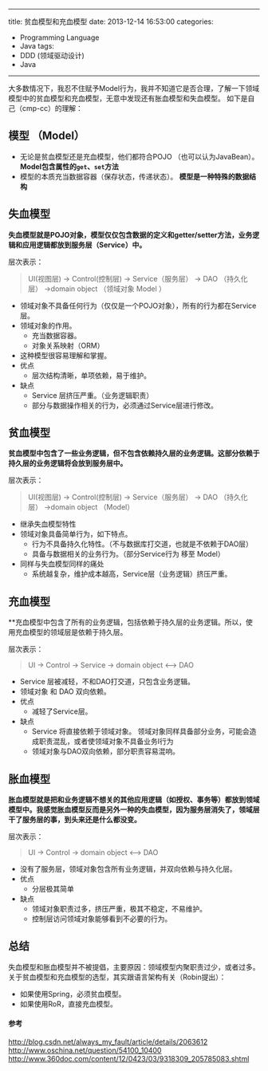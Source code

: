 ﻿----
title: 贫血模型和充血模型
date: 2013-12-14 16:53:00
categories: 
- Programming Language
- Java
tags:
- DDD (领域驱动设计)
- Java
----

大多数情况下，我忍不住赋予Model行为，我并不知道它是否合理，了解一下领域模型中的贫血模型和充血模型，无意中发现还有胀血模型和失血模型。 如下是自己（cmp-cc）的理解：

## 模型 （Model）
* 无论是贫血模型还是充血模型，他们都符合POJO （也可以认为JavaBean）。
**Model包含属性的`get`、`set`方法**
* 模型的本质充当数据容器（保存状态，传递状态）。
**模型是一种特殊的数据结构**


## 失血模型
**失血模型就是POJO对象，模型仅仅包含数据的定义和getter/setter方法，业务逻辑和应用逻辑都放到服务层（Service）中。** 

层次表示：
> UI(视图层) -> Control(控制层) -> Service（服务层） -> DAO （持久化层） ->domain object （领域对象 Model ）

* 领域对象不具备任何行为（仅仅是一个POJO对象），所有的行为都在Service层。
* 领域对象的作用。
   * 充当数据容器。
   * 对象关系映射（ORM）
* 这种模型很容易理解和掌握。
* 优点
   * 层次结构清晰，单项依赖，易于维护。
* 缺点
   * Service 层挤压严重。（业务逻辑职责） 
   * 部分与数据操作相关的行为，必须通过Service层进行修改。

## 贫血模型
**贫血模型中包含了一些业务逻辑，但不包含依赖持久层的业务逻辑。这部分依赖于持久层的业务逻辑将会放到服务层中。**

层次表示：
> UI(视图层) -> Control(控制层) -> Service（服务层） -> DAO （持久化层） ->domain object （Model）

* 继承失血模型特性
* 领域对象具备简单行为，如下特点。
    * 行为不具备持久化特性。（不与数据库打交道，也就是不依赖于DAO层）
    * 具备与数据相关的业务行为。（部分Service行为 移至 Model）
* 同样与失血模型同样的痛处
   * 系统越复杂，维护成本越高，Service层（业务逻辑）挤压严重。

## 充血模型
**充血模型中包含了所有的业务逻辑，包括依赖于持久层的业务逻辑。所以，使用充血模型的领域层是依赖于持久层。

层次表示：
> UI -> Control -> Service -> domain object <--> DAO

* Service 层被减轻，不和DAO打交道，只包含业务逻辑。
*  领域对象 和 DAO 双向依赖。
* 优点
   * 减轻了Service层。
* 缺点
   * Service 将直接依赖于领域对象。 领域对象同样具备部分业务，可能会造成职责混乱，或者使领域对象不具备业务I行为
   * 领域对象与DAO双向依赖，部分职责容易混响。



## 胀血模型
**胀血模型就是把和业务逻辑不想关的其他应用逻辑（如授权、事务等）都放到领域模型中。我感觉胀血模型反而是另外一种的失血模型，因为服务层消失了，领域层干了服务层的事，到头来还是什么都没变。**

层次表示：
> UI -> Control -> domain object <--> DAO

* 没有了服务层，领域对象包含所有业务逻辑，并双向依赖与持久化层。
* 优点
   * 分层极其简单
* 缺点
   * 领域对象职责过多，挤压严重，极其不稳定，不易维护。
   * 控制层访问领域对象能够看到不必要的行为。


## 总结
失血模型和胀血模型并不被提倡，主要原因：领域模型内聚职责过少，或者过多。
关于贫血模型和充血模型的选型，其实跟语言架构有关（Robin提出）：
* 如果使用Spring，必须贫血模型。
* 如果使用RoR，直接充血模型。





#### 参考
http://blog.csdn.net/always_my_fault/article/details/2063612
http://www.oschina.net/question/54100_10400
http://www.360doc.com/content/12/0423/03/9318309_205785083.shtml